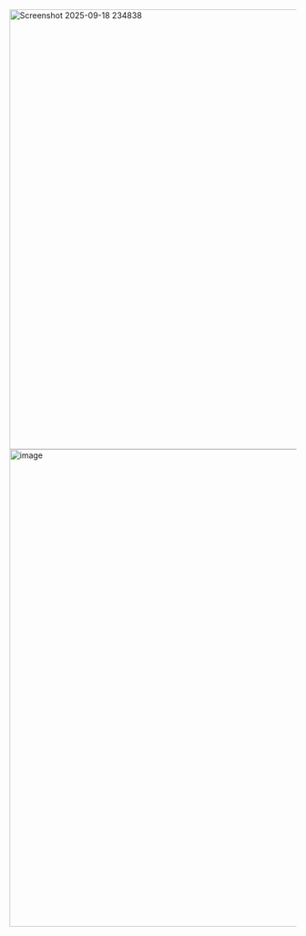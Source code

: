 <img width="1901" height="773" alt="Screenshot 2025-09-18 234838" src="https://github.com/user-attachments/assets/b4b561cf-ac2c-4d6e-93d9-39883af3b406" />

<img width="1909" height="839" alt="image" src="https://github.com/user-attachments/assets/72b65228-3302-4ac7-8110-862b180a77ee" />

